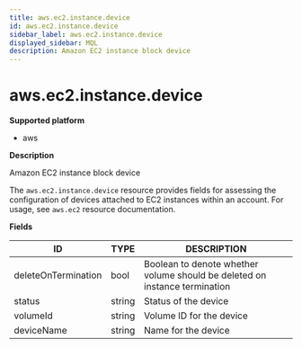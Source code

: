 ```yaml
---
title: aws.ec2.instance.device
id: aws.ec2.instance.device
sidebar_label: aws.ec2.instance.device
displayed_sidebar: MQL
description: Amazon EC2 instance block device
---
```


# aws.ec2.instance.device

**Supported platform**

- aws

**Description**

Amazon EC2 instance block device

The `aws.ec2.instance.device` resource provides fields for assessing the configuration of devices attached to EC2 instances within an account. For usage, see `aws.ec2` resource documentation.

**Fields**

| ID                  | TYPE   | DESCRIPTION                                                                |
| ------------------- | ------ | -------------------------------------------------------------------------- |
| deleteOnTermination | bool   | Boolean to denote whether volume should be deleted on instance termination |
| status              | string | Status of the device                                                       |
| volumeId            | string | Volume ID for the device                                                   |
| deviceName          | string | Name for the device                                                        |
